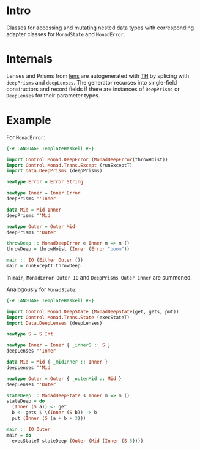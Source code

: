 # Intro

Classes for accessing and mutating nested data types with corresponding adapter classes for `MonadState` and `MonadError`.

# Internals

Lenses and Prisms from [lens] are autogenerated with [TH] by splicing with `deepPrisms` and `deepLenses`.
The generator recurses into single-field constructors and record fields if there are instances of `DeepPrisms` or `DeepLenses` for their parameter types.

# Example

For `MonadError`:

```haskell
{-# LANGUAGE TemplateHaskell #-}

import Control.Monad.DeepError (MonadDeepError(throwHoist))
import Control.Monad.Trans.Except (runExceptT)
import Data.DeepPrisms (deepPrisms)

newtype Error = Error String

newtype Inner = Inner Error
deepPrisms ''Inner

data Mid = Mid Inner
deepPrisms ''Mid

newtype Outer = Outer Mid
deepPrisms ''Outer

throwDeep :: MonadDeepError e Inner m => m ()
throwDeep = throwHoist (Inner (Error "boom"))

main :: IO (Either Outer ())
main = runExceptT throwDeep
```

In `main`, `MonadError Outer IO` and `DeepPrisms Outer Inner` are summoned.

Analogously for `MonadState`:

```haskell
{-# LANGUAGE TemplateHaskell #-}

import Control.Monad.DeepState (MonadDeepState(get, gets, put))
import Control.Monad.Trans.State (execStateT)
import Data.DeepLenses (deepLenses)

newtype S = S Int

newtype Inner = Inner { _innerS :: S }
deepLenses ''Inner

data Mid = Mid { _midInner :: Inner }
deepLenses ''Mid

newtype Outer = Outer { _outerMid :: Mid }
deepLenses ''Outer

stateDeep :: MonadDeepState s Inner m => m ()
stateDeep = do
  (Inner (S a)) <- get
  b <- gets $ \(Inner (S b)) -> b
  put (Inner (S (a + b + 3)))

main :: IO Outer
main = do
  execStateT stateDeep (Outer (Mid (Inner (S 5))))
```

[lens]: https://hackage.haskell.org/package/lens
[TH]: https://hackage.haskell.org/package/template-haskell

